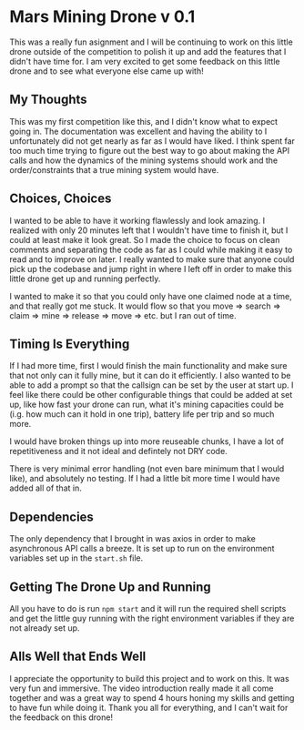 # Mars Mining Drone v 0.1
This was a really fun asignment and I will be continuing to work on this little drone outside of the competition to polish it up and add the features that I didn't have time for. I am very excited to get some feedback on this little drone and to see what everyone else came up with! 


## My Thoughts 
This was my first competition like this, and I didn't know what to expect going in. The documentation was excellent and having the ability to I unfortunately did not get nearly as far as I would have liked. I think spent far too much time trying to figure out the best way to go about making the API calls and how the dynamics of the mining systems should work and the order/constraints that a true mining system would have.

## Choices, Choices 
I wanted to be able to have it working flawlessly and look amazing. I realized with only 20 minutes left that I wouldn't have time to finish it, but I could at least make it look great. So I made the choice to focus on clean comments and separating the code as far as I could while making it easy to read and to improve on later. I really wanted to make sure that anyone could pick up the codebase and jump right in where I left off in order to make this little drone get up and running perfectly.

I wanted to make it so that you could only have one claimed node at a time, and that really got me stuck. It would flow so that you move => search => claim => mine => release => move => etc. but I ran out of time.

## Timing Is Everything
If I had more time, first I would finish the main functionality and make sure that not only can it fully mine, but it can do it efficiently. I also wanted to be able to add a prompt so that the callsign can be set by the user at start up. I feel like there could be other configurable things that could be added at set up, like how fast your drone can run, what it's mining capacities could be (i.g. how much can it hold in one trip), battery life per trip and so much more. 

I would have broken things up into more reuseable chunks, I have a lot of repetitiveness and it not ideal and defintely not DRY code. 

There is very minimal error handling (not even bare minimum that I would like), and absolutely no testing. If I had a little bit more time I would have added all of that in.

## Dependencies
The only dependency that I brought in was axios in order to make asynchronous API calls a breeze. It is set up to run on the environment variables set up in the `start.sh` file. 

## Getting The Drone Up and Running
All you have to do is run `npm start` and it will run the required shell scripts and get the little guy running with the right environment variables if they are not already set up.

## Alls Well that Ends Well
I appreciate the opportunity to build this project and to work on this. It was very fun and immersive. The video introduction really made it all come together and was a great way to spend 4 hours honing my skills and getting to have fun while doing it. Thank you all for everything, and I can't wait for the feedback on this drone! 
